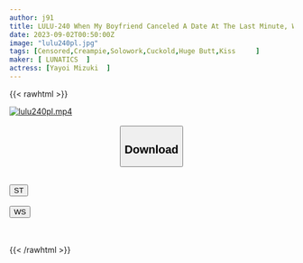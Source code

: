 ```yaml
---
author: j91
title: LULU-240 When My Boyfriend Canceled A Date At The Last Minute, When I Went To Drinking At The House Of A Girlfriend With A Big Ass, I Drunk With Drunk Momentum, And I Was Drooling And Drooling, And From The Daytime, I Had A Lovey-dovey SEX Lucky Creampie. Mizuki Yayoi
date: 2023-09-02T00:50:00Z
image: "lulu240pl.jpg"
tags: [Censored,Creampie,Solowork,Cuckold,Huge Butt,Kiss	 ]
maker: [ LUNATICS  ]
actress: [Yayoi Mizuki  ]
---
```



{{< rawhtml >}}

<div class="video" data-videoid="PZ8x8mY6pwi0m3j">
    <a href="javascript:;">
        <img src="https://my.j91.asia/posts/lulu240pl/lulu240pl.jpg" width="WIDTH" height="HEIGHT" alt="lulu240pl.mp4" loading="lazy">
    </a>
</div>

<script type="text/javascript" src="https://j91.asia/asset/on-demand-st.js"></script>

<br>
  <link rel="stylesheet" href="https://j91.asia/asset/bs5.css">
  
  <center>
  <button class="btn btn-primary" type="button" data-bs-toggle="collapse" data-bs-target=".multi-collapse" aria-expanded="false" aria-controls="multiCollapseExample1 multiCollapseExample2"><h2>Download</h2></button></center>
</p>
<div class="row">
  <div class="col">
    <div class="collapse multi-collapse" id="multiCollapseExample1">
      <div class="card card-body">
	      	      <br>
<div class="buttons">  
<a href="https://streamtape.to/v/PZ8x8mY6pwi0m3j"><button class="btn-hover color-3"><i class="fa fa-download"></i> ST</button></a></div>
    </div>
  </div>
</div>
  <div class="col">
    <div class="collapse multi-collapse" id="multiCollapseExample2">
      <div class="card card-body">
	      <br>
<div class="buttons">
    <a href="https://wolfstream.tv/ye2wy4x9hfv4"><button class="btn-hover color-9"><i class="fa fa-download"></i> WS</button></a></div>
<br><br>
      </div>
    </div>
  </div>
</div>

{{< /rawhtml >}}